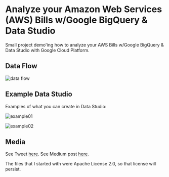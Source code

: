 # Analyze your Amazon Web Services (AWS) Bills w/Google BigQuery & Data Studio
Small project demo'ing how to analyze your AWS Bills w/Google BigQuery & Data Studio with Google Cloud Platform.


## Data Flow

![data flow](https://github.com/drewrothstein/omg-my-aws-bills-are-crazy/raw/master/analyze_aws_bills_with_gcp_01.png)


## Example Data Studio

Examples of what you can create in Data Studio:

![example01](https://github.com/drewrothstein/omg-my-aws-bills-are-crazy/raw/master/example_data_studio_01.png)

![example02](https://github.com/drewrothstein/omg-my-aws-bills-are-crazy/raw/master/example_data_studio_02.png)


## Media

See Tweet [here](https://twitter.com/mediocrity/status/868665857542684672).
See Medium post [here](https://medium.com/@mediocrity/analyze-your-amazon-web-services-aws-bills-w-google-bigquery-data-studio-a9dc85d4eef0).


The files that I started with were Apache License 2.0, so that license will persist.

